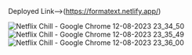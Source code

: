 Deployed Link-->(https://formatext.netlify.app/)

![Netflix   Chill - Google Chrome 12-08-2023 23_34_50](https://github.com/mtg718/TextFormatter/assets/135738292/81f01848-c2bb-4672-bb94-8878ed4e5e9c)
![Netflix   Chill - Google Chrome 12-08-2023 23_35_49](https://github.com/mtg718/TextFormatter/assets/135738292/13603fea-9c1d-46dd-a360-b7460b5e5469)
![Netflix   Chill - Google Chrome 12-08-2023 23_36_00](https://github.com/mtg718/TextFormatter/assets/135738292/7bb61bba-0e02-4bf8-89cc-f83d21478c5b)

